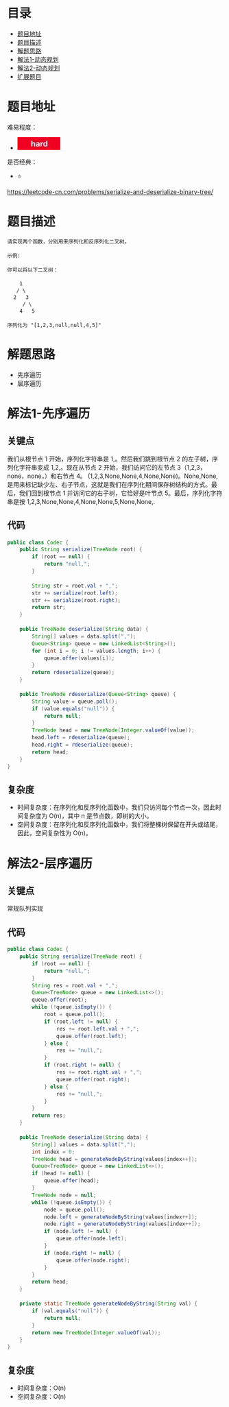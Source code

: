 # 目录
* [题目地址](#题目地址)
* [题目描述](#题目描述)
* [解题思路](#解题思路)
* [解法1-动态规划](#解法1-动态规划)
* [解法2-动态规划](#解法2-动态规划)
* [扩展题目](#扩展题目)



# 题目地址
难易程度：
- ![hard.jpg](../.images/hard.jpg)

是否经典：
- ⭐️

https://leetcode-cn.com/problems/serialize-and-deserialize-binary-tree/

# 题目描述
```$xslt
请实现两个函数，分别用来序列化和反序列化二叉树。

示例: 

你可以将以下二叉树：

    1
   / \
  2   3
     / \
    4   5

序列化为 "[1,2,3,null,null,4,5]"
```


# 解题思路
- 先序遍历
- 层序遍历



# 解法1-先序遍历
## 关键点
我们从根节点 1 开始，序列化字符串是 1,。然后我们跳到根节点 2 的左子树，序列化字符串变成 1,2,。现在从节点 2 开始，我们访问它的左节点 3（1,2,3，none，none，）和右节点 4。
(1,2,3,None,None,4,None,None)。None,None, 是用来标记缺少左、右子节点，这就是我们在序列化期间保存树结构的方式。最后，我们回到根节点 1 并访问它的右子树，它恰好是叶节点 5。最后，序列化字符串是按 1,2,3,None,None,4,None,None,5,None,None,.


## 代码
```Java
public class Codec {
    public String serialize(TreeNode root) {
        if (root == null) {
            return "null,";
        }

        String str = root.val + ",";
        str += serialize(root.left);
        str += serialize(root.right);
        return str;
    }

    public TreeNode deserialize(String data) {
        String[] values = data.split(",");
        Queue<String> queue = new LinkedList<String>();
        for (int i = 0; i != values.length; i++) {
            queue.offer(values[i]);
        }
        return rdeserialize(queue);
    }

    public TreeNode rdeserialize(Queue<String> queue) {
        String value = queue.poll();
        if (value.equals("null")) {
            return null;
        }
        TreeNode head = new TreeNode(Integer.valueOf(value));
        head.left = rdeserialize(queue);
        head.right = rdeserialize(queue);
        return head;
    }
}
```

## 复杂度
- 时间复杂度：在序列化和反序列化函数中，我们只访问每个节点一次，因此时间复杂度为 O(n)，其中 n 是节点数，即树的大小。
- 空间复杂度：在序列化和反序列化函数中，我们将整棵树保留在开头或结尾，因此，空间复杂性为 O(n)。


# 解法2-层序遍历
## 关键点
常规队列实现


## 代码
```Java
public class Codec {
    public String serialize(TreeNode root) {
        if (root == null) {
            return "null,";
        }
        String res = root.val + ",";
        Queue<TreeNode> queue = new LinkedList<>();
        queue.offer(root);
        while (!queue.isEmpty()) {
            root = queue.poll();
            if (root.left != null) {
                res += root.left.val + ",";
                queue.offer(root.left);
            } else {
                res += "null,";
            }
            if (root.right != null) {
                res += root.right.val + ",";
                queue.offer(root.right);
            } else {
                res += "null,";
            }
        }
        return res;
    }

    public TreeNode deserialize(String data) {
        String[] values = data.split(",");
        int index = 0;
        TreeNode head = generateNodeByString(values[index++]);
        Queue<TreeNode> queue = new LinkedList<>();
        if (head != null) {
            queue.offer(head);
        }
        TreeNode node = null;
        while (!queue.isEmpty()) {
            node = queue.poll();
            node.left = generateNodeByString(values[index++]);
            node.right = generateNodeByString(values[index++]);
            if (node.left != null) {
                queue.offer(node.left);
            }
            if (node.right != null) {
                queue.offer(node.right);
            }
        }
        return head;
    }

    private static TreeNode generateNodeByString(String val) {
        if (val.equals("null")) {
            return null;
        }
        return new TreeNode(Integer.valueOf(val));
    }
}
```


## 复杂度
- 时间复杂度：O(n)
- 空间复杂度：O(n)

